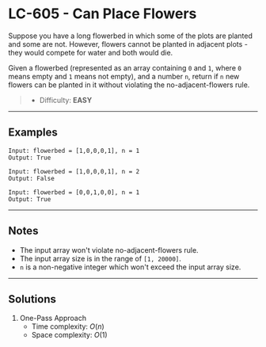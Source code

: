 # LC-605 - Can Place Flowers

Suppose you have a long flowerbed in which some of the plots are planted and some are not. However, flowers cannot be planted in adjacent plots - they would compete for water and both would die.

Given a flowerbed (represented as an array containing `0` and `1`, where `0` means empty and `1` means not empty), and a number `n`, return if `n` new flowers can be planted in it without violating the no-adjacent-flowers rule.

> * Difficulty: **EASY**

---
## Examples

```
Input: flowerbed = [1,0,0,0,1], n = 1
Output: True
```

```
Input: flowerbed = [1,0,0,0,1], n = 2
Output: False
```

```
Input: flowerbed = [0,0,1,0,0], n = 1
Output: True
```

---
## Notes

* The input array won't violate no-adjacent-flowers rule.
* The input array size is in the range of `[1, 20000]`.
* `n` is a non-negative integer which won't exceed the input array size.

---
## Solutions

1. One-Pass Approach
    * Time complexity: $O(n)$
    * Space complexity: $O(1)$